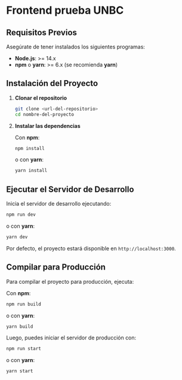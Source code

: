 # Frontend prueba UNBC

## Requisitos Previos

Asegúrate de tener instalados los siguientes programas:

- **Node.js**: >= 14.x
- **npm** o **yarn**: >= 6.x (se recomienda **yarn**)

## Instalación del Proyecto

1. **Clonar el repositorio**

   ```bash
   git clone <url-del-repositorio>
   cd nombre-del-proyecto
   ```

2. **Instalar las dependencias**

   Con **npm**:

   ```bash
   npm install
   ```

   o con **yarn**:

   ```bash
   yarn install
   ```

## Ejecutar el Servidor de Desarrollo

Inicia el servidor de desarrollo ejecutando:

```bash
npm run dev
```

o con **yarn**:

```bash
yarn dev
```

Por defecto, el proyecto estará disponible en `http://localhost:3000`.

## Compilar para Producción

Para compilar el proyecto para producción, ejecuta:

Con **npm**:

```bash
npm run build
```

o con **yarn**:

```bash
yarn build
```

Luego, puedes iniciar el servidor de producción con:

```bash
npm run start
```

o con **yarn**:

```bash
yarn start
```


